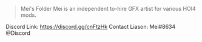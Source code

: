 > Mei's Folder
Mei is an independent to-hire GFX artist for various HOI4 mods.

Discord Link: https://discord.gg/cnFtzHk
Contact Liason: Mei#8634 @Discord